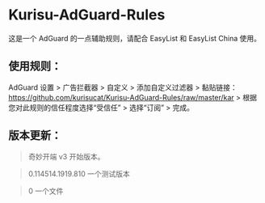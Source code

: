 # Kurisu-AdGuard-Rules
这是一个 AdGuard 的一点辅助规则，请配合 EasyList 和 EasyList China 使用。

## 使用规则：
 AdGuard 设置 > 广告拦截器 > 自定义 > 添加自定义过滤器 > 黏贴链接：https://github.com/kurisucat/Kurisu-AdGuard-Rules/raw/master/kar > 根据您对此规则的信任程度选择“受信任” > 选择“订阅” > 完成。

## 版本更新：

> 奇妙开端 v3 开始版本。

> 0.114514.1919.810 一个测试版本

> 0 一个文件